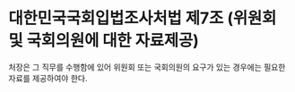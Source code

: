 # 대한민국국회입법조사처법 제7조 (위원회 및 국회의원에 대한 자료제공)

처장은 그 직무를 수행함에 있어 위원회 또는 국회의원의 요구가 있는 경우에는 필요한 자료를 제공하여야 한다.
